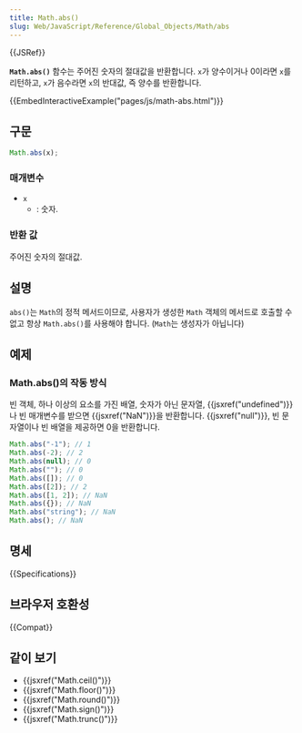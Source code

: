 ```yaml
---
title: Math.abs()
slug: Web/JavaScript/Reference/Global_Objects/Math/abs
---
```


{{JSRef}}

**`Math.abs()`** 함수는 주어진 숫자의 절대값을
반환합니다. `x`가 양수이거나 0이라면 `x`를 리턴하고,
`x`가 음수라면 `x`의 반대값, 즉 양수를 반환합니다.

{{EmbedInteractiveExample("pages/js/math-abs.html")}}

## 구문

```js
Math.abs(x);
```

### 매개변수

- `x`
  - : 숫자.

### 반환 값

주어진 숫자의 절대값.

## 설명

`abs()`는 `Math`의 정적 메서드이므로, 사용자가 생성한
`Math` 객체의 메서드로 호출할 수 없고 항상
`Math.abs()`를 사용해야 합니다. (`Math`는 생성자가
아닙니다)

## 예제

### Math.abs()의 작동 방식

빈 객체, 하나 이상의 요소를 가진 배열, 숫자가 아닌 문자열,
{{jsxref("undefined")}}나 빈 매개변수를 받으면 {{jsxref("NaN")}}을 반환합니다.
{{jsxref("null")}}, 빈 문자열이나 빈 배열을 제공하면 0을 반환합니다.

```js
Math.abs("-1"); // 1
Math.abs(-2); // 2
Math.abs(null); // 0
Math.abs(""); // 0
Math.abs([]); // 0
Math.abs([2]); // 2
Math.abs([1, 2]); // NaN
Math.abs({}); // NaN
Math.abs("string"); // NaN
Math.abs(); // NaN
```

## 명세

{{Specifications}}

## 브라우저 호환성

{{Compat}}

## 같이 보기

- {{jsxref("Math.ceil()")}}
- {{jsxref("Math.floor()")}}
- {{jsxref("Math.round()")}}
- {{jsxref("Math.sign()")}}
- {{jsxref("Math.trunc()")}}
